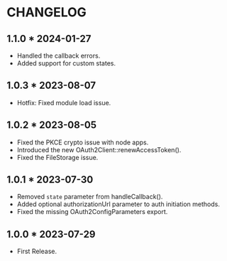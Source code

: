 # CHANGELOG

## 1.1.0 * 2024-01-27

* Handled the callback errors.
* Added support for custom states.

## 1.0.3 * 2023-08-07

* Hotfix: Fixed module load issue.

## 1.0.2 * 2023-08-05

* Fixed the PKCE crypto issue with node apps.
* Introduced the new OAuth2Client::renewAccessToken().
* Fixed the FileStorage issue.

## 1.0.1 * 2023-07-30

* Removed `state` parameter from handleCallback(). 
* Added optional authorizationUrl parameter to auth initiation methods.
* Fixed the missing OAuth2ConfigParameters export.

## 1.0.0 * 2023-07-29

* First Release.
